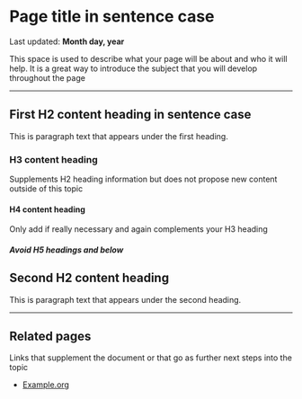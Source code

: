 # Page title in sentence case
Last updated: **Month day, year**

This space is used to describe what your page will be about and who it will help. It is a great way to introduce the subject that you will develop throughout the page 

--- 

<!-- Notice the --- separation to beging the next #H2 heading after H1 and description -->

## First H2 content heading in sentence case

This is paragraph text that appears under the first heading.

###  H3 content heading

Supplements H2 heading information but does not propose new content outside of this topic

#### H4 content heading 

Only add if really necessary and again complements your H3 heading  

##### Avoid H5 headings and below 

## Second H2 content heading

This is paragraph text that appears under the second heading.


---

<!-- Notice again --- separator to present related pages next  -->
## Related pages

Links that supplement the document or that go as further next steps into the topic 

- [Example.org](https://example.org)


